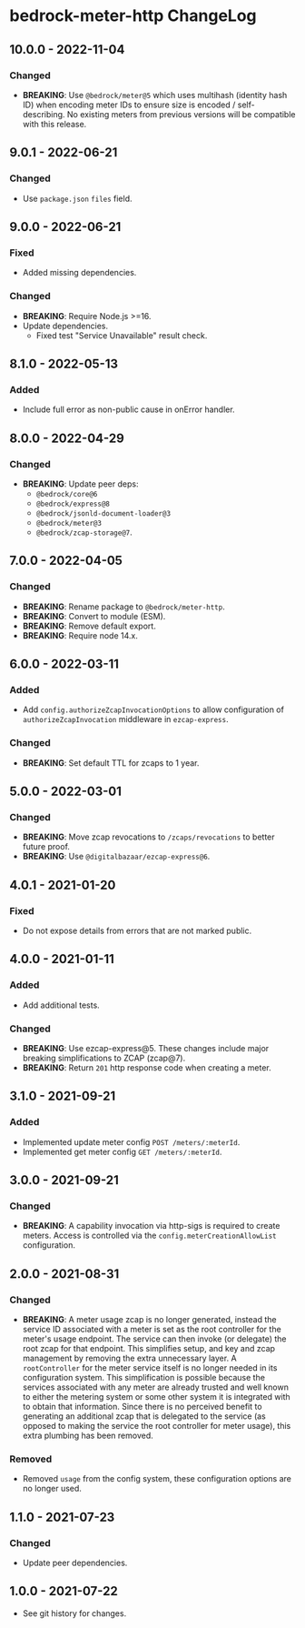 # bedrock-meter-http ChangeLog

## 10.0.0 - 2022-11-04

### Changed
- **BREAKING**: Use `@bedrock/meter@5` which uses multihash (identity hash ID)
  when encoding meter IDs to ensure size is encoded / self-describing. No
  existing meters from previous versions will be compatible with this release.

## 9.0.1 - 2022-06-21

### Changed
- Use `package.json` `files` field.

## 9.0.0 - 2022-06-21

### Fixed
- Added missing dependencies.

### Changed
- **BREAKING**: Require Node.js >=16.
- Update dependencies.
  - Fixed test "Service Unavailable" result check.

## 8.1.0 - 2022-05-13

### Added
- Include full error as non-public cause in onError handler.

## 8.0.0 - 2022-04-29

### Changed
- **BREAKING**: Update peer deps:
  - `@bedrock/core@6`
  - `@bedrock/express@8`
  - `@bedrock/jsonld-document-loader@3`
  - `@bedrock/meter@3`
  - `@bedrock/zcap-storage@7`.

## 7.0.0 - 2022-04-05

### Changed
- **BREAKING**: Rename package to `@bedrock/meter-http`.
- **BREAKING**: Convert to module (ESM).
- **BREAKING**: Remove default export.
- **BREAKING**: Require node 14.x.

## 6.0.0 - 2022-03-11

### Added
- Add `config.authorizeZcapInvocationOptions` to allow configuration of
  `authorizeZcapInvocation` middleware in `ezcap-express`.

### Changed
- **BREAKING**: Set default TTL for zcaps to 1 year.

## 5.0.0 - 2022-03-01

### Changed
- **BREAKING**: Move zcap revocations to `/zcaps/revocations` to better
  future proof.
- **BREAKING**: Use `@digitalbazaar/ezcap-express@6`.

## 4.0.1 - 2021-01-20

### Fixed
- Do not expose details from errors that are not marked public.

## 4.0.0 - 2021-01-11

### Added
- Add additional tests.

### Changed
- **BREAKING**: Use ezcap-express@5. These changes include major breaking
  simplifications to ZCAP (zcap@7).
- **BREAKING**: Return `201` http response code when creating a meter.

## 3.1.0 - 2021-09-21

### Added
- Implemented update meter config `POST /meters/:meterId`.
- Implemented get meter config `GET /meters/:meterId`.

## 3.0.0 - 2021-09-21

### Changed
- **BREAKING**: A capability invocation via http-sigs is required to create
  meters. Access is controlled via the `config.meterCreationAllowList`
  configuration.

## 2.0.0 - 2021-08-31

### Changed
- **BREAKING**: A meter usage zcap is no longer generated, instead the
  service ID associated with a meter is set as the root controller for the
  meter's usage endpoint. The service can then invoke (or delegate) the root
  zcap for that endpoint. This simplifies setup, and key and zcap management
  by removing the extra unnecessary layer. A `rootController` for the meter
  service itself is no longer needed in its configuration system. This
  simplification is possible because the services associated with any meter
  are already trusted and well known to either the metering system or some
  other system it is integrated with to obtain that information. Since there
  is no perceived benefit to generating an additional zcap that is delegated
  to the service (as opposed to making the service the root controller for
  meter usage), this extra plumbing has been removed.

### Removed
- Removed `usage` from the config system, these configuration options are
  no longer used.

## 1.1.0 - 2021-07-23

### Changed
- Update peer dependencies.

## 1.0.0 - 2021-07-22

- See git history for changes.
